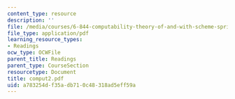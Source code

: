 ```yaml
---
content_type: resource
description: ''
file: /media/courses/6-844-computability-theory-of-and-with-scheme-spring-2003/a783254df35adb710c48318ad5eff59a_comput2.pdf
file_type: application/pdf
learning_resource_types:
- Readings
ocw_type: OCWFile
parent_title: Readings
parent_type: CourseSection
resourcetype: Document
title: comput2.pdf
uid: a783254d-f35a-db71-0c48-318ad5eff59a
---
```

